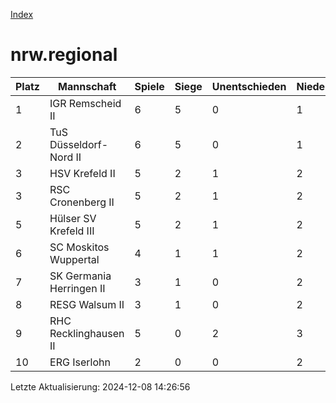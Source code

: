[Index](./README.md)

# nrw.regional

| Platz |  Mannschaft |  Spiele |  Siege |  Unentschieden |  Niederlagen |  Tore |  Differenz |  Punkte | 
| --- |  --- |  --- |  --- |  --- |  --- |  --- |  --- |  --- |  
|  1 |   IGR Remscheid II |   6 |   5 |   0 |   1 |   47:24 |   23 |   15 |  
|  2 |   TuS Düsseldorf-Nord II |   6 |   5 |   0 |   1 |   38:21 |   17 |   15 |  
|  3 |   HSV Krefeld II |   5 |   2 |   1 |   2 |   24:19 |   5 |   7 |  
|  3 |   RSC Cronenberg II |   5 |   2 |   1 |   2 |   25:20 |   5 |   7 |  
|  5 |   Hülser SV Krefeld III |   5 |   2 |   1 |   2 |   20:34 |   -14 |   7 |  
|  6 |   SC Moskitos Wuppertal |   4 |   1 |   1 |   2 |   18:21 |   -3 |   4 |  
|  7 |   SK Germania Herringen II |   3 |   1 |   0 |   2 |   14:18 |   -4 |   3 |  
|  8 |   RESG Walsum II |   3 |   1 |   0 |   2 |   14:25 |   -11 |   3 |  
|  9 |   RHC Recklinghausen II |   5 |   0 |   2 |   3 |   15:26 |   -11 |   2 |  
|  10 |   ERG Iserlohn |   2 |   0 |   0 |   2 |   7:14 |   -7 |   0 |  


Letzte Aktualisierung: 2024-12-08 14:26:56
